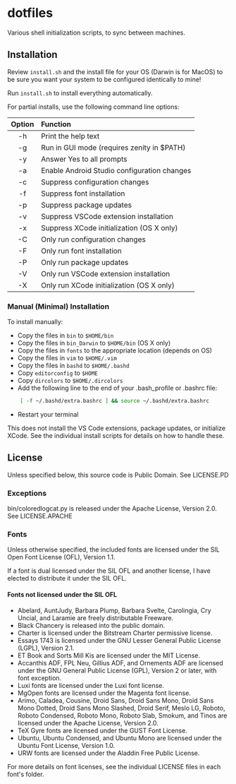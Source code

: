 # dotfiles

Various shell initialization scripts, to sync between machines.

## Installation

Review `install.sh` and the install file for your OS (Darwin is for MacOS) to
be sure you want your system to be configured identically to mine!

Run `install.sh` to install everything automatically.

For partial installs, use the following command line options:

| Option | Function |
|:------:|:---------|
|   -h   | Print the help text |
|   -g   | Run in GUI mode (requires zenity in $PATH) |
|   -y   | Answer Yes to all prompts |
|   -a   | Enable Android Studio configuration changes |
|   -c   | Suppress configuration changes |
|   -f   | Suppress font installation |
|   -p   | Suppress package updates |
|   -v   | Suppress VSCode extension installation |
|   -x   | Suppress XCode initialization (OS X only) |
|   -C   | Only run configuration changes |
|   -F   | Only run font installation |
|   -P   | Only run package updates |
|   -V   | Only run VSCode extension installation |
|   -X   | Only run XCode initialization  (OS X only) |

### Manual (Minimal) Installation

To install manually:

* Copy the files in `bin` to `$HOME/bin`
* Copy the files in `bin_Darwin` to `$HOME/bin` (OS X only)
* Copy the files in `fonts` to the appropriate location (depends on OS)
* Copy the files in `vim` to `$HOME/.vim`
* Copy the files in `bashd` to `$HOME/.bashd`
* Copy `editorconfig` to `$HOME`
* Copy `dircolors` to `$HOME/.dircolors`
* Add the following line to the end of your .bash_profile or .bashrc file:

```bash
    [ -f ~/.bashd/extra.bashrc ] && source ~/.bashd/extra.bashrc
```

* Restart your terminal

This does not install the VS Code extensions, package updates, or initialize XCode. See the individual install scripts for details on how to handle these.

## License

Unless specified below, this source code is Public Domain. See LICENSE.PD

### Exceptions

bin/coloredlogcat.py is released under the Apache License, Version 2.0. See LICENSE.APACHE

### Fonts

Unless otherwise specified, the included fonts are licensed under the SIL Open Font License (OFL), Version 1.1.

If a font is dual licensed under the SIL OFL and another license, I have elected to distribute it under the SIL OFL.

#### Fonts not licensed under the SIL OFL

* Abelard, AuntJudy, Barbara Plump, Barbara Svelte, Carolingia, Cry Uncial, and Laramie are freely distributable Freeware.
* Black Chancery is released into the public domain.
* Charter is licensed under the Bitstream Charter permissive license.
* Essays 1743 is licensed under the GNU Lesser General Public License (LGPL), Version 2.1.
* ET Book and Sorts Mill Kis are licensed under the MIT License.
* Accanthis ADF, FPL Neu, Gillius ADF, and Ornements ADF are licensed under the GNU General Public License (GPL), Version 2 or later, with font exception.
* Luxi fonts are licensed under the Luxi font license.
* MgOpen fonts are licensed under the Magenta font license.
* Arimo, Caladea, Cousine, Droid Sans, Droid Sans Mono, Droid Sans Mono Dotted, Droid Sans Mono Slashed, Droid Serif, Meslo LG, Roboto, Roboto Condensed, Roboto Mono, Roboto Slab, Smokum, and Tinos are licensed under the Apache License, Version 2.0.
* TeX Gyre fonts are licensed under the GUST Font License.
* Ubuntu, Ubuntu Condensed, and Ubuntu Mono are licensed under the Ubuntu Font License, Version 1.0.
* URW fonts are licensed under the Aladdin Free Public License.

For more details on font licenses, see the individual LICENSE files in each font's folder.
